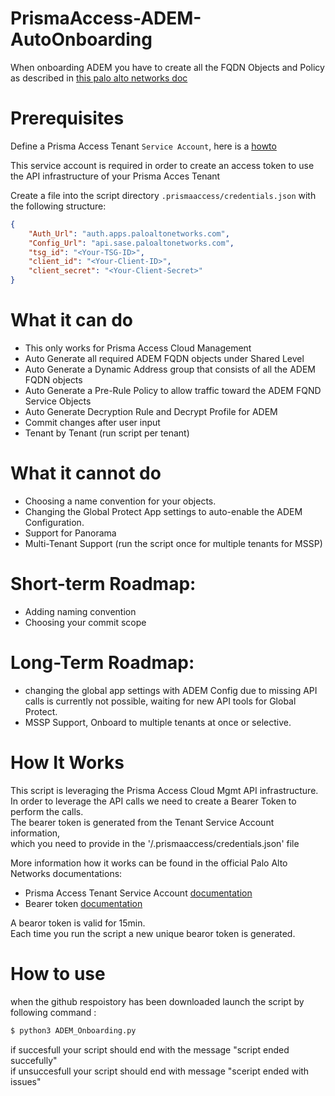 # PrismaAccess-ADEM-AutoOnboarding
When onboarding ADEM you have to create all the FQDN Objects and Policy as described in [this palo alto networks doc](https://docs.paloaltonetworks.com/autonomous-dem/autonomous-dem-admin/get-started-with-adem/enable-adem-for-mobile-users/enable-adem-in-cloud-managed-pa-mu#enable-autonomous-dem-in-cloud-managed-prisma-access)

# Prerequisites

Define a Prisma Access Tenant `Service Account`, here is a [howto](https://docs.paloaltonetworks.com/common-services/identity-and-access-access-management/manage-identity-and-access/add-service-accounts)

This service account is required in order to create an access token to use the API infrastructure of your Prisma Acces Tenant

Create a file into the script directory `.prismaaccess/credentials.json` with the following structure:

```json
{
    "Auth_Url": "auth.apps.paloaltonetworks.com",
    "Config_Url": "api.sase.paloaltonetworks.com",
    "tsg_id": "<Your-TSG-ID>",
    "client_id": "<Your-Client-ID>",
    "client_secret": "<Your-Client-Secret>"
}
```

# What it can do

- This only works for Prisma Access Cloud Management
- Auto Generate all required ADEM FQDN objects under Shared Level
- Auto Generate a Dynamic Address group that consists of all the ADEM FQDN objects
- Auto Generate a Pre-Rule Policy to allow traffic toward the ADEM FQND Service Objects
- Auto Generate Decryption Rule and Decrypt Profile for ADEM
- Commit changes after user input
- Tenant by Tenant (run script per tenant)

# What it cannot do

- Choosing a name convention for your objects.
- Changing the Global Protect App settings to auto-enable the ADEM Configuration.
- Support for Panorama
- Multi-Tenant Support (run the script once for multiple tenants for MSSP)

# Short-term Roadmap:

- Adding naming convention
- Choosing your commit scope

# Long-Term Roadmap:

- changing the global app settings with ADEM Config 
due to missing API calls is currently not possible, waiting for new API tools for Global Protect.
- MSSP Support, Onboard to multiple tenants at once or selective. 

# How It Works
This script is leveraging the Prisma Access Cloud Mgmt API infrastructure.<br>
In order to leverage the API calls we need to create a Bearer Token to perform the calls.<br>
The bearer token is generated from the Tenant Service Account information,<br>which you need to provide in the '/.prismaaccess/credentials.json' file<br>

More information how it works can be found in the official Palo Alto Networks documentations:
- Prisma Access Tenant Service Account [documentation](https://pan.dev/sase/docs/getstarted/)
- Bearer token [documentation](https://pan.dev/sase/docs/access-tokens/)

A bearor token is valid for 15min.<br>
Each time you run the script a new unique bearor token is generated.<br>

# How to use
when the github respoistory has been downloaded launch the script by following command :
```bash
$ python3 ADEM_Onboarding.py
```
if succesfull your script should end with the message "script ended succefully"<br>
if unsuccesfull your script should end with message "sceript ended with issues"
